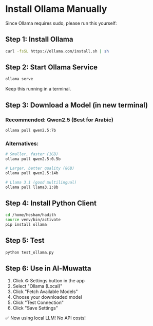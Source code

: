 # Install Ollama Manually

Since Ollama requires sudo, please run this yourself:

## Step 1: Install Ollama

```bash
curl -fsSL https://ollama.com/install.sh | sh
```

## Step 2: Start Ollama Service

```bash
ollama serve
```

Keep this running in a terminal.

## Step 3: Download a Model (in new terminal)

### Recommended: Qwen2.5 (Best for Arabic)
```bash
ollama pull qwen2.5:7b
```

### Alternatives:
```bash
# Smaller, faster (1GB)
ollama pull qwen2.5:0.5b

# Larger, better quality (8GB)  
ollama pull qwen2.5:14b

# Llama 3.1 (good multilingual)
ollama pull llama3.1:8b
```

## Step 4: Install Python Client

```bash
cd /home/hesham/hadith
source venv/bin/activate
pip install ollama
```

## Step 5: Test

```bash
python test_ollama.py
```

## Step 6: Use in Al-Muwatta

1. Click ⚙️ Settings button in the app
2. Select "Ollama (Local)"
3. Click "Fetch Available Models"
4. Choose your downloaded model
5. Click "Test Connection"
6. Click "Save Settings"

✅ Now using local LLM! No API costs!
